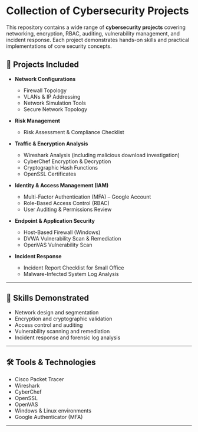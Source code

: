 # Collection of Cybersecurity Projects

This repository contains a wide range of **cybersecurity projects** covering networking, encryption, RBAC, auditing, vulnerability management, and incident response. Each project demonstrates hands-on skills and practical implementations of core security concepts.

## 📂 Projects Included

- **Network Configurations**  
  - Firewall Topology  
  - VLANs & IP Addressing  
  - Network Simulation Tools  
  - Secure Network Topology  

- **Risk Management**  
  - Risk Assessment & Compliance Checklist  

- **Traffic & Encryption Analysis**  
  - Wireshark Analysis (including malicious download investigation)  
  - CyberChef Encryption & Decryption  
  - Cryptographic Hash Functions  
  - OpenSSL Certificates  

- **Identity & Access Management (IAM)**  
  - Multi-Factor Authentication (MFA) – Google Account  
  - Role-Based Access Control (RBAC)  
  - User Auditing & Permissions Review  

- **Endpoint & Application Security**  
  - Host-Based Firewall (Windows)  
  - DVWA Vulnerability Scan & Remediation  
  - OpenVAS Vulnerability Scan  

- **Incident Response**  
  - Incident Report Checklist for Small Office  
  - Malware-Infected System Log Analysis  

---

## 🎯 Skills Demonstrated
- Network design and segmentation  
- Encryption and cryptographic validation  
- Access control and auditing  
- Vulnerability scanning and remediation  
- Incident response and forensic log analysis  

---

## 🛠️ Tools & Technologies
- Cisco Packet Tracer  
- Wireshark  
- CyberChef  
- OpenSSL  
- OpenVAS  
- Windows & Linux environments  
- Google Authenticator (MFA)  

---

